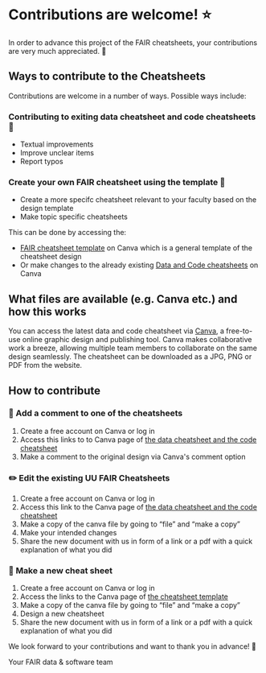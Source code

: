 # Contributions are welcome! :star:

In order to advance this project of the FAIR cheatsheets, your contributions are very much appreciated. :raised_hands:

## Ways to contribute to the Cheatsheets

Contributions are welcome in a number of ways. Possible ways include:

### Contributing to exiting data cheatsheet and code cheatsheets :pencil:

- Textual improvements 
- Improve unclear items
- Report typos


### Create your own FAIR cheatsheet using the template :page_facing_up:

- Create a more specifc cheatsheet relevant to your faculty based on the design template
- Make topic specific cheatsheets


This can be done by accessing the:

- [FAIR cheatsheet template](https://www.canva.com/design/DAFefwco7Os/FWtDm6-BLR7NSL1f8TVNIg/edit?utm_content=DAFefwco7Os&utm_campaign=designshare&utm_medium=link2&utm_source=sharebutton) on Canva which is a general template of the cheatsheet design
- Or make changes to the already existing [Data and Code cheatsheets](https://www.canva.com/design/DAFbwCJqZZU/ec6rkzFDDEVdxLkwFlFatA/edit?analyticsCorrelationId=2d93fe67-cdde-4a63-ba46-85e36193d6c1) on Canva



## What files are available (e.g. Canva etc.) and how this works

You can access the latest data and code cheatsheet via [Canva](https://www.canva.com/), a free-to-use online graphic design and publishing tool. Canva makes collaborative work a breeze, allowing multiple team members to collaborate on the same design seamlessly. The cheatsheet can be downloaded as a JPG, PNG or PDF from the website.


## How to contribute

### :speech_balloon: Add a comment to one of the cheatsheets

1. Create a free account on Canva or log in
2. Access this links to to Canva page of [the data cheatsheet and the code cheatsheet](https://www.canva.com/design/DAFbwCJqZZU/ec6rkzFDDEVdxLkwFlFatA/edit?analyticsCorrelationId=2d93fe67-cdde-4a63-ba46-85e36193d6c1) 
3. Make a comment to the original design via Canva's comment option


### :pencil2: Edit the existing UU FAIR Cheatsheets

1. Create a free account on Canva or log in 
2. Access this link to the Canva page of [the data cheatsheet and the code cheatsheet](https://www.canva.com/design/DAFbwCJqZZU/ec6rkzFDDEVdxLkwFlFatA/edit?analyticsCorrelationId=2d93fe67-cdde-4a63-ba46-85e36193d6c1)
3. Make a copy of the canva file by going to “file” and “make a copy”
4. Make your intended changes
5. Share the new document with us in form of a link or a pdf with a quick explanation of what you did


### :bookmark_tabs: Make a new cheat sheet

1. Create a free account on Canva or log in
2. Access the links to the Canva page of [the cheatsheet template](https://www.canva.com/design/DAFefwco7Os/FWtDm6-BLR7NSL1f8TVNIg/edit?utm_content=DAFefwco7Os&utm_campaign=designshare&utm_medium=link2&utm_source=sharebutton "generic template")
3. Make a copy of the canva file by going to “file” and “make a copy”
4. Design a new cheatsheet
5. Share the new document with us in form of a link or a pdf with a quick explanation of what you did



We look forward to your contributions and want to thank you in advance!  :star2:


Your FAIR data & software team
